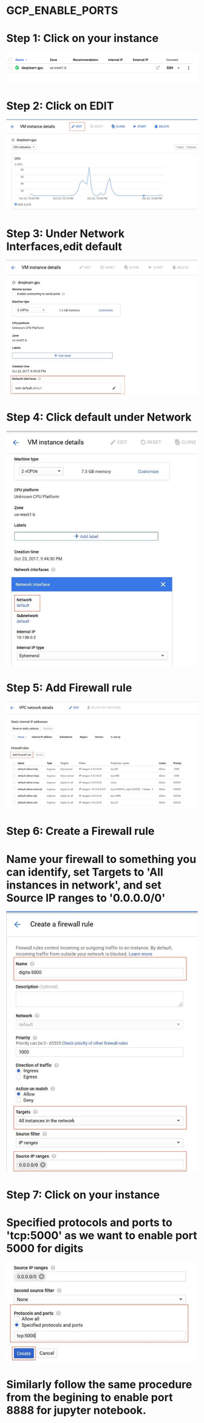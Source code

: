 # GCP_ENABLE_PORTS

# Step 1: Click on your instance

<kbd>
  <img src="/0.png">
</kbd>

# Step 2: Click on EDIT

<kbd>
  <img src="/0_edit.JPG">
</kbd>

# Step 3: Under Network Interfaces,edit default

<kbd>
  <img src="/1_network.JPG">
</kbd>

# Step 4: Click default under Network

<kbd>
  <img src="/2_default.JPG">
</kbd>

# Step 5: Add Firewall rule

<kbd>
  <img src="/3_firewall.JPG">
</kbd>

# Step 6: Create a Firewall rule

# Name your firewall to something you can identify, set Targets to 'All instances in network', and set Source IP ranges to '0.0.0.0/0'

<kbd>
  <img src="/5_create1.JPG">
</kbd>

# Step 7: Click on your instance

# Specified protocols and ports to 'tcp:5000' as we want to enable port 5000 for digits

<kbd>
  <img src="/6_create2.JPG">
</kbd>

# Similarly follow the same procedure from the begining to enable port 8888 for jupyter notebook.

